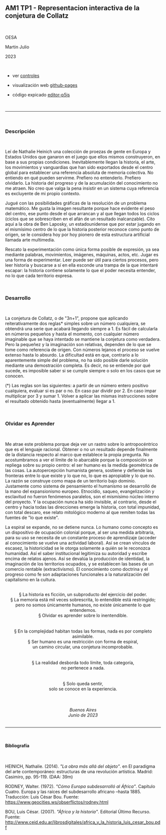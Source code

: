 ## AM1 TP1 - Representacion interactiva de la conjetura de Collatz

<br>

OESA

Martin Julio

2023

<br>

* ver <a href="https://github.com/mj-una/am1-tp1-collatz/blob/main/controles.md">controles</a>

* visualización web <a href="https://mj-una.github.io/am1-tp1-collatz/" target="_blank" rel="noopener">github-pages</a>

* código expicado <a href="https://editor.p5js.org/martin_julio/sketches/bnuPDME8h" target="_blank" rel="noopener">editor-p5js</a>

<br>

***

<br>

### Descripción

<br>

Leí de Nathalie Heinich una colección de proezas de gente en Europa y Estados Unidos que ganaron en el juego que ellos mismos construyeron, en base a sus propias condiciones. Inevitablemente llegan la historia, el arte, los movimientos y vanguardias que han sido exportados desde el centro global para establecer una referencia absoluta de memoria colectiva. No entiendo en qué pueden servirme. Prefiero no entenderlo. Prefiero olvidarlo. La historia del progreso y de la acumulación del conocimiento no me atraen. No creo que valga la pena insistir en un sistema cuya referencia es excluyente de mi propio contexto.

Jugué con las posibilidades gráficas de la resolución de un problema matemático. Me gusta la imagen resultante porque hace evidente el peso del centro, ese punto desde el que arrancan y al que llegan todos los ciclos (ciclos que se sobrescriben en el afán de un resultado inalcanzable). Cito aquí a la obra de Ben Laposky, un estadounidense que por estar jugando en el mismísimo centro de lo que la historia posterior reconoce como punto de origen, se le considera hoy por hoy pionero de esta estructura artificial llamada arte multimedia.

Rescato la experimentación como única forma posible de expresión, ya sea mediante palabras, movimientos, imágenes, máquinas, actos, etc. Jugar es una forma de experimentar. Leer puede ser útil para ciertos procesos, pero leer historia y buscarse a sí en ella esconde una trampa de la que intentaré escapar: la historia contiene solamente lo que el poder necesita entender, no lo que cada territorio expresa. 

<br>

### Desarrollo

<br>

La conjetura de Collatz, o de "3n+1", propone que aplicando reiterativamente dos reglas* simples sobre un número cualquiera, se obtendrá una serie que acabará llegando siempre a 1. Es fácil de calcularla en números pequeños y hasta el momento, con cualquier número imaginable que se haya intentado se mantiene la conjetura como verdadera. Pero la pequeñez y la imaginación son relativas, dependen de lo que se tome como referencia de origen. Con números lejanos el proceso se vuelve extenso hasta lo absurdo. La dificultad está en que, contrario a lo aparentemente simple del problema, no ha sido posible darle solución mediante una demostración completa. Es decir, no se entiende por qué sucede, es imposible saber si se cumple siempre o solo en los casos que se conocen.

(*) Las reglas son las siguientes: a partir de un número entero positivo cualquiera, evaluar si es par o no. En caso par dividir por 2. En caso impar multiplicar por 3 y sumar 1. Volver a aplicar las mismas instrucciones sobre el resultado obtenido hasta (eventualmente) llegar a 1.

<br>

### Olvidar es Aprender

<br>

Me atrae este problema porque deja ver un rastro sobre lo antropocéntrico que es el lenguaje racional. Obtener o no un resultado depende finalmente de la distancia respecto al marco que establece la propia pregunta. No acostumbramos a ver el límite de lo abarcable porque la composición se repliega sobre su propio centro: el ser humano es la medida geométrica de las cosas. La autopercepción humanista genera, sostiene y defiende las fronteras entre lo que existe y lo que no, lo que es apropiable y lo que no. La razón se construye como mapa de un territorio bajo dominio. Justamente como sistema de pensamiento el humanismo se desarrolló de la mano del expansionismo europeo. Etnocidio, saqueo, evangelización y esclavitud no fueron fenómenos paralelos, son el mismísimo núcleo interno del proyecto. Y la ocupación nunca ha sido invisible, al contrario, desde el centro y hacia todas las direcciones emerge la historia, con total impunidad, con total descaro, ese relato mitológico moderno al que remiten todas las fuentes de "lo que existe".

La espiral se expande, no se detiene nunca. Lo humano como concepto es un dispositivo de ocupación colonial porque, al ser una medida arbitraria, para su uso se necesita de un constante proceso de aprendizaje (acceder al conocimiento se vuelve una actividad laboral). Así se crean vínculos de escasez, la historicidad se le otorga solamente a quién se le reconozca humanidad. Así el saber institucional legitimiza su autoridad y escribe encima de relatos ajenos. Así se devalúa la producción de identidad, la imaginación de los territorios ocupados, y se establecen las bases de un comercio rentable (extractivismo). El conocimiento como doctrina y el progreso como fe son adaptaciones funcionales a la naturalización del capitalismo en la cultura.

<div align="center">
<br>§ La historia es ficción, un subproducto del ejercicio del poder.
<br>§ La memoria está mil veces sobrescrita, lo entendible está restringido;
<br>pero no somos únicamente humanos, no existe únicamente lo que entendemos.
<br>§ Olvidar es aprender sobre lo inentendible.
<br>
<br>
<br>§ En la complejidad habitan todas las formas, nada es por completo asimilable.
<br>§ Ser humano es una restricción con forma de espiral,
<br>un camino circular, una conjetura incomprobable.
<br>
<br>
<br>§ La realidad desborda todo límite, toda categoría,
<br>no pertenece a nada.
<br>
<br>
<br>§ Solo queda sentir,
<br>solo se conoce en la experiencia.
<br>
<br>
<br>
<br>
<i>Buenos Aires
<br>Junio de 2023</i>
</div>
<br>

***

<br>

#### Bibliografía

<br>

HEINICH, Nathalie. (2014). _"La obra más allá del objeto"_. en El
paradigma del arte contemporáneo: estructuras de una revolución artística.
Madrid: Casimiro, pp. 95-119. (DAA: 39m)

RODNEY, Walter. (1972). _"Cómo Europa subdesarrolló al África"_. Capítulo Cuatro.
Europa y las raíces del subdesarrollo africano –hasta 1885. Traducción: Luis César Bou.
Fuente: <a href="https://www.geocities.ws/obserflictos/rodney.html">https://www.geocities.ws/obserflictos/rodney.html</a>

BOU, Luis César. (2007). _"África y la historia"_. Editorial Último Recurso. Fuente: <a href="http://www.ceid.edu.ar/librosdigitales/africa_y_la_historia_luis_cesar_bou.pdf">http://www.ceid.edu.ar/librosdigitales/africa_y_la_historia_luis_cesar_bou.pdf</a>

<br>
